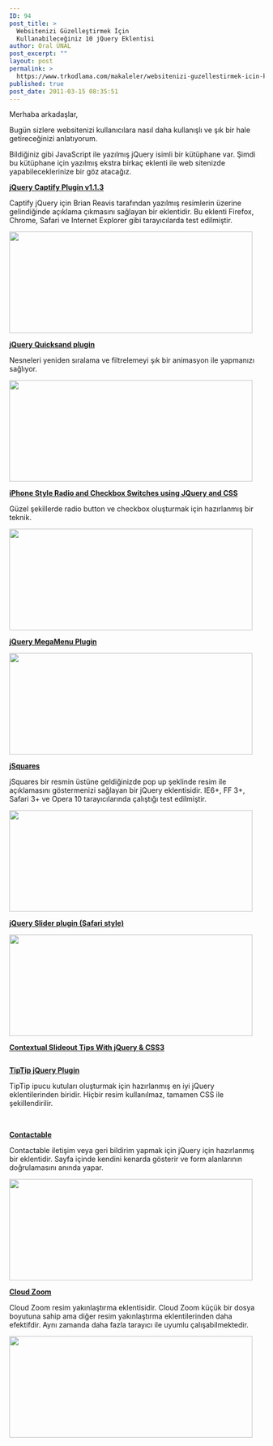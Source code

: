 ```yaml
---
ID: 94
post_title: >
  Websitenizi Güzelleştirmek İçin
  Kullanabileceğiniz 10 jQuery Eklentisi
author: Oral ÜNAL
post_excerpt: ""
layout: post
permalink: >
  https://www.trkodlama.com/makaleler/websitenizi-guzellestirmek-icin-kullanabileceginiz-10-jquery-eklentisi-94.html
published: true
post_date: 2011-03-15 08:35:51
---
```

Merhaba arkadaşlar,

Bugün sizlere websitenizi kullanıcılara nasıl daha kullanışlı ve şık bir hale getireceğinizi anlatıyorum.

Bildiğiniz gibi JavaScript ile yazılmış jQuery isimli bir kütüphane var. Şimdi bu kütüphane için yazılmış ekstra birkaç eklenti ile web sitenizde yapabileceklerinize bir göz atacağız.

<strong><a href="http://thirdroute.com/projects/captify/" target="_blank">jQuery Captify Plugin v1.1.3</a></strong>

Captify jQuery için Brian Reavis tarafından yazılmış resimlerin üzerine gelindiğinde açıklama çıkmasını sağlayan bir eklentidir. Bu eklenti Firefox, Chrome, Safari ve Internet Explorer gibi tarayıcılarda test edilmiştir.

<img src="http://www.trkodlama.com/resimler/1-1.jpg" alt="" width="480" height="200" />

<strong><a href="http://razorjack.net/quicksand/" target="_blank">jQuery Quicksand plugin</a></strong>

Nesneleri yeniden sıralama ve filtrelemeyi şık bir animasyon ile yapmanızı sağlıyor.

<img src="http://www.trkodlama.com/resimler/1-2.jpg" alt="" width="480" height="200" />

<strong><a href="http://devgrow.com/iphone-style-switches/" target="_blank">iPhone Style Radio and Checkbox Switches using JQuery and CSS</a></strong>

Güzel şekillerde radio button ve checkbox oluşturmak için hazırlanmış bir teknik.

<img src="http://www.trkodlama.com/resimler/1-3.jpg" alt="" width="480" height="200" />

<strong><a href="http://www.geektantra.com/2010/05/jquery-megamenu-2/" target="_blank">jQuery MegaMenu Plugin</a></strong>

<img src="http://www.trkodlama.com/resimler/1-4.jpg" alt="" width="480" height="200" />

<strong><a href="http://boedesign.com/blog/2009/10/22/jsquares-for-jquery/" target="_blank">jSquares</a></strong>

jSquares bir resmin üstüne geldiğinizde pop up şeklinde resim ile açıklamasını göstermenizi sağlayan bir jQuery eklentisidir. IE6+, FF 3+, Safari 3+ ve Opera 10 tarayıcılarında çalıştığı test edilmiştir.

<img src="http://www.trkodlama.com/resimler/1-5.jpg" alt="" width="480" height="200" />

<strong><a href="http://blog.egorkhmelev.com/2009/11/jquery-slider-safari-style/" target="_blank">jQuery Slider plugin (Safari style)</a></strong>

<img src="http://www.trkodlama.com/resimler/1-6.jpg" alt="" width="480" height="200" />

<strong><a href="http://tutorialzine.com/2010/04/slideout-context-tips-jquery-css3/" target="_blank">Contextual Slideout Tips With jQuery &amp; CSS3</a></strong>

<img src="http://www.trkodlama.com/resimler/1-7.jpg" alt="" />

<strong><a href="http://code.drewwilson.com/entry/tiptip-jquery-plugin" target="_blank">TipTip jQuery Plugin</a></strong>

TipTip ipucu kutuları oluşturmak için hazırlanmış en iyi jQuery eklentilerinden biridir. Hiçbir resim kullanılmaz, tamamen CSS ile şekillendirilir.

&nbsp;

<strong><a href="http://theodin.co.uk/blog/ajax/contactable-jquery-plugin.html" target="_blank">Contactable</a></strong>

Contactable iletişim veya geri bildirim yapmak için jQuery için hazırlanmış bir eklentidir. Sayfa içinde kendini kenarda gösterir ve form alanlarının doğrulamasını anında yapar.

<img src="http://www.trkodlama.com/resimler/1-10.jpg" alt="" width="480" height="200" />

<strong><a href="http://www.professorcloud.com/mainsite/cloud-zoom.htm" target="_blank">Cloud Zoom</a></strong>

Cloud Zoom resim yakınlaştırma eklentisidir. Cloud Zoom küçük bir dosya boyutuna sahip ama diğer resim yakınlaştırma eklentilerinden daha efektifdir. Aynı zamanda daha fazla tarayıcı ile uyumlu çalışabilmektedir.

<img src="http://www.trkodlama.com/resimler/1-14.jpg" alt="" width="480" height="200" />